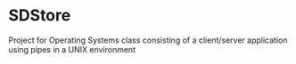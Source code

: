 # SDStore
Project for Operating Systems class consisting of a client/server application using pipes in a UNIX environment
